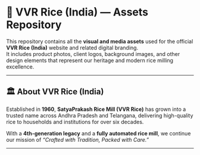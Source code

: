 # 🌾 VVR Rice (India) — Assets Repository

This repository contains all the **visual and media assets** used for the official **VVR Rice (India)** website and related digital branding.  
It includes product photos, client logos, background images, and other design elements that represent our heritage and modern rice milling excellence.

---

## 🏛️ About VVR Rice (India)

Established in **1960**, **SatyaPrakash Rice Mill (VVR Rice)** has grown into a trusted name across Andhra Pradesh and Telangana, delivering high-quality rice to households and institutions for over six decades.

With a **4th-generation legacy** and a **fully automated rice mill**, we continue our mission of *“Crafted with Tradition, Packed with Care.”*

---
